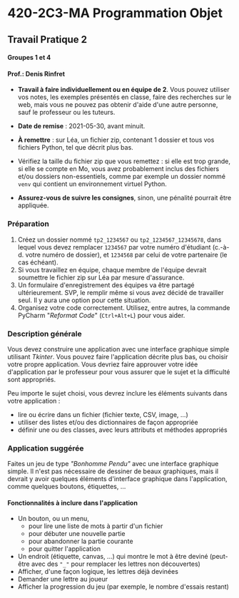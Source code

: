 # 420-2C3-MA Programmation Objet

## Travail Pratique 2

#### Groupes 1 et 4

#### Prof.: Denis Rinfret

- **Travail à faire individuellement ou en équipe de 2**. Vous pouvez utiliser
  vos notes, les exemples présentés en classe, faire des recherches sur le web,
  mais vous ne pouvez pas obtenir d'aide d'une autre personne, sauf le
  professeur ou les tuteurs.

- **Date de remise** : 2021-05-30, avant minuit.

- **À remettre** : sur Léa, un fichier zip, contenant 1 dossier et tous vos 
  fichiers Python, tel que décrit plus bas.

- Vérifiez la taille du fichier zip que vous remettez : si elle est trop grande,
  si elle se compte en Mo, vous avez probablement inclus des fichiers et/ou
  dossiers non-essentiels, comme par exemple un dossier nommé
  `venv` qui contient un environnement virtuel Python.

- **Assurez-vous de suivre les consignes**, sinon, une pénalité pourrait être
  appliquée.

### Préparation

1. Créez un dossier nommé `tp2_1234567` ou `tp2_1234567_12345678`, dans lequel 
   vous devez remplacer `1234567` par votre numéro d'étudiant (c.-à-d. votre 
   numéro de dossier), et `1234568` par celui de votre partenaire (le cas 
   échéant).
2. Si vous travaillez en équipe, chaque membre de l'équipe devrait soumettre 
   le fichier zip sur Léa par mesure d'assurance.
3. Un formulaire d'enregistrement des équipes va être partagé ultérieurement. 
   SVP, le remplir même si vous avez décidé de travailler seul. Il y aura 
   une option pour cette situation.
4. Organisez votre code correctement. Utilisez, entre autres, la commande
   PyCharm "*Reformat Code*" (`Ctrl+Alt+L`) pour vous aider.

### Description générale

Vous devez construire une application avec une interface graphique simple 
utilisant *Tkinter*. Vous pouvez faire l'application décrite plus bas, ou 
choisir votre propre application. Vous devriez faire approuver votre idée 
d'application par le professeur pour vous assurer que le sujet et la 
difficulté sont appropriés.

Peu importe le sujet choisi, vous devrez inclure les éléments suivants dans 
votre application :

- lire ou écrire dans un fichier (fichier texte, CSV, image, ...)
- utiliser des listes et/ou des dictionnaires de façon appropriée
- définir une ou des classes, avec leurs attributs et méthodes appropriés

### Application suggérée

Faites un jeu de type *"Bonhomme Pendu"* avec une interface graphique simple.
Il n'est pas nécessaire de dessiner de beaux graphiques, mais il devrait y 
avoir quelques éléments d'interface graphique dans l'application, comme 
quelques boutons, étiquettes, ...

#### Fonctionnalités à inclure dans l'application
- Un bouton, ou un menu, 
    - pour lire une liste de mots à partir d'un fichier
    - pour débuter une nouvelle partie
    - pour abandonner la partie courante
    - pour quitter l'application
- Un endroit (étiquette, canvas, ...) qui montre le mot à être deviné 
  (peut-être avec des `"_"` pour remplacer les lettres non découvertes)
- Afficher, d'une façon logique, les lettres déjà devinées
- Demander une lettre au joueur
- Afficher la progression du jeu (par exemple, le nombre d'essais restant)
